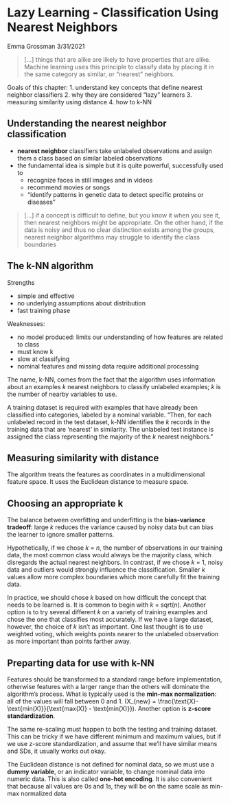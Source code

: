 Lazy Learning - Classification Using Nearest Neighbors
================
Emma Grossman
3/31/2021

> \[…\] things that are alike are likely to have properties that are
> alike. Machine learning uses this principle to classify data by
> placing it in the same category as similar, or “nearest” neighbors.

Goals of this chapter: 1. understand key concepts that define nearest
neighbor classifiers 2. why they are considered “lazy” learners 3.
measuring similarity using distance 4. how to k-NN

## Understanding the nearest neighbor classification

  - **nearest neighbor** classifiers take unlabeled observations and
    assign them a class based on similar labeled observations
  - the fundamental idea is simple but it is quite powerful,
    successfully used to
      - recognize faces in still images and in videos
      - recommend movies or songs
      - “identify patterns in genetic data to detect specific proteins
        or diseases”

> \[…\] if a concept is difficult to define, but you know it when you
> see it, then nearest neighbors might be appropriate. On the other
> hand, if the data is noisy and thus no clear distinction exists among
> the groups, nearest neighbor algorithms may struggle to identify the
> class boundaries

## The k-NN algorithm

Strengths

  - simple and effective
  - no underlying assumptions about distribution
  - fast training phase

Weaknesses:

  - no model produced: limits our understanding of how features are
    related to class
  - must know k
  - slow at classifying
  - nominal features and missing data require additional processing

The name, k-NN, comes from the fact that the algorithm uses information
about an examples *k* nearest neighbors to classify unlabeled examples;
*k* is the number of nearby variables to use.

A training dataset is required with examples that have already been
classified into categories, labeled by a nominal variable. “Then, for
each unlabeled record in the test dataset, k-NN identifies the *k*
records in the training data that are ‘nearest’ in similarity. The
unlabeled test instance is assigned the class representing the majority
of the *k* nearest neighbors.”

## Measuring similarity with distance

The algorithm treats the features as coordinates in a multidimensional
feature space. It uses the Euclidean distance to measure space.

## Choosing an appropriate k

The balance between overfitting and underfitting is the **bias-variance
tradeoff**: large *k* reduces the variance caused by noisy data but can
bias the learner to ignore smaller patterns.

Hypothetically, if we chose *k* = *n*, the number of observations in our
training data, the most common class would always be the majority class,
which disregards the actual nearest neighbors. In contrast, if we chose
*k* = 1, noisy data and outliers would strongly influence the
classification. Smaller *k* values allow more complex boundaries which
more carefully fit the training data.

In practice, we should chose *k* based on how difficult the concept that
needs to be learned is. It is common to begin with *k* = sqrt(n).
Another option is to try several different *k* on a variety of training
examples and chose the one that classifies most accurately. If we have a
large dataset, however, the choice of *k* isn’t as important. One last
thought is to use weighted voting, which weights points nearer to the
unlabeled observation as more important than points farther away.

## Preparting data for use with k-NN

Features should be transformed to a standard range before
implementation, otherwise features with a larger range than the others
will dominate the algorithm’s process. What is typically used is the
**min-max normalization**: all of the values will fall between 0 and 1.
\(X_{new} = \frac{\text{X}- \text{min(X)}}{\text{max(X)} - \text{min(X)}}\).
Another option is **z-score standardization**.

The same re-scaling must happen to both the testing and training
dataset. This can be tricky if we have different minimum and maximum
values, but if we use z-score standardization, and assume that we’ll
have similar means and SDs, it usually works out okay.

The Euclidean distance is not defined for nominal data, so we must use a
**dummy variable**, or an indicator variable, to change nominal data
into numeric data. This is also called **one-hot encoding**. It is also
convenient that because all values are 0s and 1s, they will be on the
same scale as min-max normalized data
